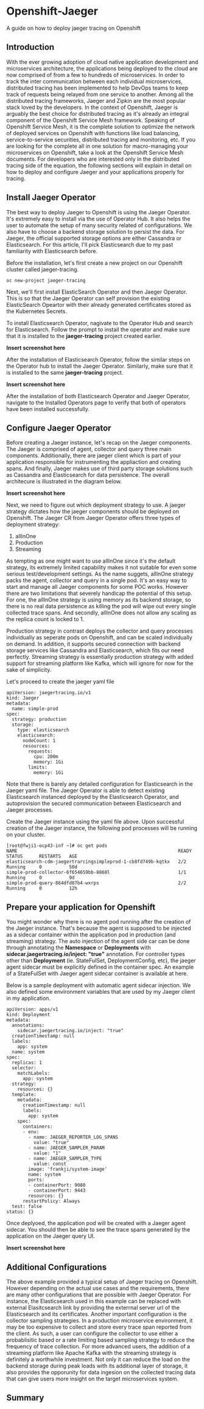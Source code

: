 # Openshift-Jaeger
A guide on how to deploy jaeger tracing on Openshift

## Introduction

With the ever growing adoption of cloud native application development and microservices architecture, the applications being deployed to the cloud are now comprised of from a few to hundreds of microservices. In order to track the inter communication between each individual microservices, distributed tracing has been implemented to help DevOps teams to keep track of requests being relayed from one service to another. Among all the distributed tracing frameworks, Jaeger and Zipkin are the most popular stack loved by the developers. In the context of Openshift, Jaeger is arguably the best choice for distributed tracing as it's already an integral component of the Openshift Service Mesh framework. Speaking of Openshift Service Mesh, it is the complete solution to optimize the network of deployed services on Openshift with functions like load balancing, service-to-service securities, distributed tracing and monitoring, etc. If you are looking for the complete all in one solution for macro-managing your microservices on Openshift, take a look at the Openshift Service Mesh documents. For developers who are interested only in the distributed tracing side of the equation, the following sections will explain in detail on how to deploy and configure Jaeger and your applications properly for tracing.

## Install Jaeger Operator

The best way to deploy Jaeger to Openshift is using the Jaeger Operator. It's extremely easy to install via the use of Operator Hub. It also helps the user to automate the setup of many security related of configurations. We also have to choose a backend storage solution to persist the data. For Jaeger, the official supported storage options are either Cassandra or Elasticsearch. For this article, I'll pick Elasticsearch due to my past familiarity with Elasticsearch before. 

Before the installation, let's first create a new project on our Openshift cluster called jaeger-tracing.
```
oc new-project jaeger-tracing
```

Next, we'll first install ElasticSearch Operator and then Jaeger Operator. This is so that the Jaeger Operator can self provision the existing ElasticSearch Opeartor with their already generated certificates stored as the Kubernetes Secrets.

To install Elasticsearch Operator, nagivate to the Operator Hub and search for Elasticsearch. Follow the prompt to install the operator and make sure that it is installed to the **jaeger-tracing** project created earlier. 

**Insert screenshot here**

After the installation of Elasticsearch Operator, follow the similar steps on the Operator hub to install the Jaeger Operator. Similarly, make sure that it is installed to the same **jaeger-tracing** project.

**Insert screenshot here**

After the installation of both Elasticsearch Operator and Jaeger Operator, navigate to the Installed Operators page to verify that both of operators have been installed successfully.

## Configure Jaeger Operator

Before creating a Jaeger instance, let's recap on the Jaeger components. The Jaeger is comprised of agent, collector and query three main components. Additionally, there are jaeger client which is part of your application responsible for instrumenting the appliaction and creating spans. And finally, Jaeger makes use of third party storage solutions such as Cassandra and Elasticsearch for data persistence. The overall architecure is illustrated in the diagram below.

**Insert screenshot here**

Next, we need to figure out which deployment strategy to use. A jaeger strategy dictates how the jaeger components should be deployed on Openshift. The Jaeger CR from Jaeger Operator offers three types of deployment strategy:
1. allInOne
2. Production
3. Streaming

As tempting as one might want to use allInOne since it's the default strategy, its extremely limited capability makes it not suitable for even some serious test/development settings. As the name suggets, allInOne strategy packs the agent, collector and query in a single pod. It's an easy way to start and manage all Jaeger components for some POC works. However there are two limitations that severely handicap the potential of this setup. For one, the allInOne strategy is using memory as its backend storage, so there is no real data persistence as killing the pod will wipe out every single collected trace spans. And secondly, allInOne does not allow any scaling as the replica count is locked to 1.

Production strategy in contrast deploys the collector and query processes individually as seperate pods on Openshift, and can be scaled individually on demand. In addition, it supports secured connection with backend storage services like Cassandra and Elasticsearch, which fits our need perfectly. Streaming strategy is essentially production strategy with added support for streaming platform like Kafka, which will ignore for now for the sake of simplicity.

Let's proceed to create the jaeger yaml file

```
apiVersion: jaegertracing.io/v1
kind: Jaeger
metadata:
  name: simple-prod
spec:
  strategy: production
  storage:
    type: elasticsearch
    elasticsearch:
      nodeCount: 1
      resources:
        requests:
          cpu: 200m
          memory: 1Gi
        limits:
          memory: 1Gi
```

Note that there is barely any detailed configuration for Elasticsearch in the Jaeger yaml file. The Jaeger Operator is able to detect existing Elasticsearch instanced deployed by the Elasticsearch Operator, and autoprovision the secured communication between Elasticsearch and Jaeger processes.

Create the Jaeger instance using the yaml file above. Upon successful creation of the Jaeger instance, the following pod processes will be running on your cluster.

```
[root@fwji1-ocp43-inf ~]# oc get pods
NAME                                                           READY   STATUS      RESTARTS   AGE
elasticsearch-cdm-jaegertrarcingsimpleprod-1-cb8fd749b-kqtkx   2/2     Running     0          50d
simple-prod-collector-6f654659bb-8868l                         1/1     Running     0          9d
simple-prod-query-864dfd87b4-wxrps                             2/2     Running     0          12h
```

## Prepare your application for Openshift

You might wonder why there is no agent pod running after the creation of the Jaeger instance. That's because the agent is supposed to be injected as a sidecar container within the application pod in production (and streaming) strategy. The auto injection of the agent side car can be done through annotating the **Namespace** or **Deployments** with **sidecar.jaegertracing.io/inject: "true"** annotation. For controller types other than **Deployment** (ie. StateFulSet, DeploymentConfig, etc), the jaeger agent sidecar must be explicitly defined in the container spec. An example of a StateFulSet with Jaeger agent sidecar container is available at here.

Below is a sample deployment with automatic agent sidecar injection. We also defined some environment variables that are used by my Jaeger client in my application.

```
apiVersion: apps/v1
kind: Deployment
metadata:
  annotations:
    sidecar.jaegertracing.io/inject: "true"
  creationTimestamp: null
  labels:
    app: system
  name: system
spec:
  replicas: 1
  selector:
    matchLabels:
      app: system
  strategy:
    resources: {}
  template:
    metadata:
      creationTimestamp: null
      labels:
        app: system
    spec:
      containers:
      - env:
        - name: JAEGER_REPORTER_LOG_SPANS
          value: "true"
        - name: JAEGER_SAMPLER_PARAM
          value: "1"
        - name: JAEGER_SAMPLER_TYPE
          value: const
        image: 'frankji/system-image'
        name: system
        ports:
        - containerPort: 9080
        - containerPort: 9443
        resources: {}
      restartPolicy: Always
  test: false
status: {}
```
Once deplyoed, the application pod will be created with a Jaeger agent sidecar. You should then be able to see the trace spans generated by the application on the Jaeger query UI.

**Insert screenshot here**

## Additional Configurations

The above example provided a typical setup of Jaeger tracing on Openshift. However depending on the actual use cases and the requirements, there are many other configurations that are possible with Jaeger Operator. For instance, the Elasticsearch used in this example can be replaced with external Elasitcsearch link by providing the exterrnal server url of the Elasticsearch and its certificates. Another important configuration is the collector sampling strategies. In a production microservice environment, it may be too expensive to collect and store every trace span reported from the client. As such, a user can configure the collector to use either a probablisitic based or a rate limiting based sampling strategy to reduce the frequency of trace collection. For more advanced users, the addition of a streaming platform like Apache Kafka with the streaming strategy is definitely a worthwhile investment. Not only it can reduce the load on the backend storage during peak loads with its additional layer of storage, it also provides the opporunity for data ingesion on the collected tracing data that can give users more insight on the target microservices system.

## Summary


